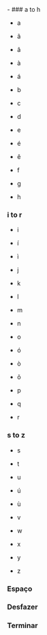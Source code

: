 <meta data-spell-branch  data-spell-update-dyn-onchange>
- <meta data-dyn="spell-word-prediction" data-words-file="../Spell_Prediction/pt-opensub.json" data-max-nodes="3"  data-predict-after-n-chars="3">
### a to h

- a

- ã 

- â 

- à 

- á 

- b

- c

- d

- e

- é 

- ê

- f

- g

- h

### i to r 


- i 

- í 

- ì 

- j

- k

- l

- m

- n

- o

- ó 

- ò 

- õ  

- p

- q

- r


### s to z


- s

- t

- u

- ú

- ù

- v

- w

- x

- y

- z

### Espaço <meta data-spell-letter=" ">

### Desfazer <meta data-spell-finish>

### Terminar <meta data-spell-delchar>
